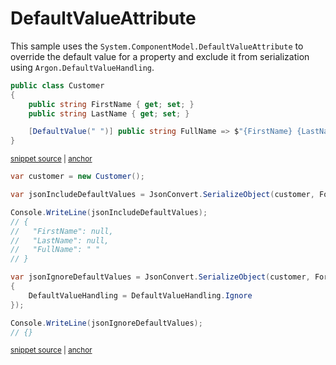 # DefaultValueAttribute

This sample uses the `System.ComponentModel.DefaultValueAttribute` to override the default value for a property and exclude it from serialization using `Argon.DefaultValueHandling`.

<!-- snippet: DefaultValueAttributeIgnoreTypes -->
<a id='snippet-defaultvalueattributeignoretypes'></a>
```cs
public class Customer
{
    public string FirstName { get; set; }
    public string LastName { get; set; }

    [DefaultValue(" ")] public string FullName => $"{FirstName} {LastName}";
}
```
<sup><a href='/src/ArgonTests/Documentation/Samples/Serializer/DefaultValueAttributeIgnore.cs#L9-L19' title='Snippet source file'>snippet source</a> | <a href='#snippet-defaultvalueattributeignoretypes' title='Start of snippet'>anchor</a></sup>
<!-- endSnippet -->

<!-- snippet: DefaultValueAttributeIgnoreUsage -->
<a id='snippet-defaultvalueattributeignoreusage'></a>
```cs
var customer = new Customer();

var jsonIncludeDefaultValues = JsonConvert.SerializeObject(customer, Formatting.Indented);

Console.WriteLine(jsonIncludeDefaultValues);
// {
//   "FirstName": null,
//   "LastName": null,
//   "FullName": " "
// }

var jsonIgnoreDefaultValues = JsonConvert.SerializeObject(customer, Formatting.Indented, new JsonSerializerSettings
{
    DefaultValueHandling = DefaultValueHandling.Ignore
});

Console.WriteLine(jsonIgnoreDefaultValues);
// {}
```
<sup><a href='/src/ArgonTests/Documentation/Samples/Serializer/DefaultValueAttributeIgnore.cs#L24-L45' title='Snippet source file'>snippet source</a> | <a href='#snippet-defaultvalueattributeignoreusage' title='Start of snippet'>anchor</a></sup>
<!-- endSnippet -->
